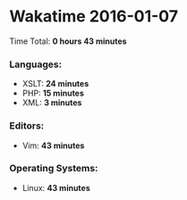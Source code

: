 # Wakatime 2016-01-07

Time Total: **0 hours 43 minutes**

### Languages:
- XSLT: **24 minutes** 
- PHP: **15 minutes** 
- XML: **3 minutes** 

### Editors:
- Vim: **43 minutes** 

### Operating Systems:
- Linux: **43 minutes** 

